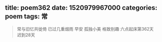 title: poem362
date: 1520979967000
categories: poem
tags: 常
---
> 常与旧忆共徙倚
已过几重烟雨
早安
孤独小美
格致别趣
六点起床第362天 迟到28天